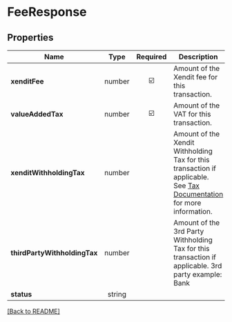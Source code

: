 # FeeResponse



## Properties

| Name | Type | Required | Description | Examples |
|------------|:-------------:|:-------------:|-------------|:-------------:|
| **xenditFee** |number | ☑️ | Amount of the Xendit fee for this transaction. | | |
| **valueAddedTax** |number | ☑️ | Amount of the VAT for this transaction. | | |
| **xenditWithholdingTax** |number |  | Amount of the Xendit Withholding Tax for this transaction if applicable. See [Tax Documentation](https://docs.xendit.co/fees-and-vat#vat) for more information. | | |
| **thirdPartyWithholdingTax** |number |  | Amount of the 3rd Party Withholding Tax for this transaction if applicable. 3rd party example: Bank  | | |
| **status** |string |  |  | | |



[[Back to README]](../../README.md)